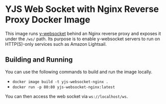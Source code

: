 # YJS Web Socket with Nginx Reverse Proxy Docker Image

This image runs [y-websocket](https://github.com/yjs/y-websocket) behind an Nginx reverse proxy and exposes it under the `/ws/` path. Its purpose is to enable y-websocket servers to run on HTTP(S)-only services such as Amazon Lightsail.

## Building and Running

You can use the following commands to build and run the image locally.

- `docker image build -t yjs-websocket-nginx .`
- `docker run -p 80:80 yjs-websocket-nginx:latest`

You can then access the web socket via `ws://localhost/ws`.